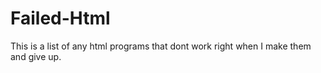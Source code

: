 # Failed-Html
This is a list of any html programs that dont work right when I make them and give up.
